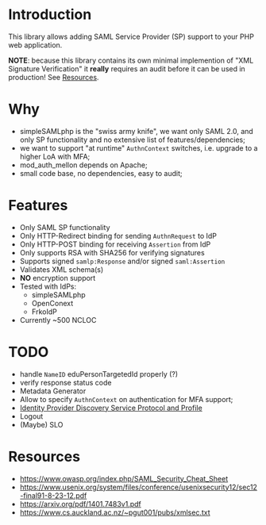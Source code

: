 # Introduction

This library allows adding SAML Service Provider (SP) support to your PHP web
application.

**NOTE**: because this library contains its own minimal implemention of 
"XML Signature Verification" it **really** requires an audit before it can be 
used in production! See [Resources](#resources).

# Why

- simpleSAMLphp is the "swiss army knife", we want only SAML 2.0, and only SP 
  functionality and no extensive list of features/dependencies;
- we want to support "at runtime" `AuthnContext` switches, i.e. upgrade to a
  higher LoA with MFA;
- mod_auth_mellon depends on Apache;
- small code base, no dependencies, easy to audit;

# Features

- Only SAML SP functionality
- Only HTTP-Redirect binding for sending `AuthnRequest` to IdP
- Only HTTP-POST binding for receiving `Assertion` from IdP
- Only supports RSA with SHA256 for verifying signatures
- Supports signed `samlp:Response` and/or signed `saml:Assertion`
- Validates XML schema(s)
- **NO** encryption support
- Tested with IdPs:
  - simpleSAMLphp
  - OpenConext
  - FrkoIdP
- Currently ~500 NCLOC

# TODO 

- handle `NameID` eduPersonTargetedId properly (?)
- verify response status code
- Metadata Generator
- Allow to specify `AuthnContext` on authentication for MFA support;
- [Identity Provider Discovery Service Protocol and Profile](https://docs.oasis-open.org/security/saml/Post2.0/sstc-saml-idp-discovery.pdf)
- Logout
- (Maybe) SLO

# Resources

* https://www.owasp.org/index.php/SAML_Security_Cheat_Sheet
* https://www.usenix.org/system/files/conference/usenixsecurity12/sec12-final91-8-23-12.pdf
* https://arxiv.org/pdf/1401.7483v1.pdf
* https://www.cs.auckland.ac.nz/~pgut001/pubs/xmlsec.txt
